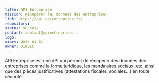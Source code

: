 ```yaml
---
title: API Entreprise
mission: Récupérer les données des entreprises
link: https://api.apientreprise.fr/
repository:
status: success
contact: contact@apientreprise.fr
logo:
start: 2014-01-01
owner: DINSIC
---
```


API Entreprise est une API qui permet de récupérer des données des entreprises comme la forme juridique, les mandataires sociaux, etc. ainsi que des pièces justificatives (attestations fiscales, sociales…) en toute sécurité.
